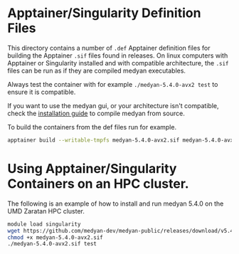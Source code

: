# Apptainer/Singularity Definition Files

This directory contains a number of `.def` Apptainer definition files for building the Apptainer `.sif` files found in releases. On linux computers with Apptainer or Singularity installed and with compatible architecture, the `.sif` files can be run as if they are compiled medyan executables.

Always test the container with for example `./medyan-5.4.0-avx2 test` to ensure it is compatible.

If you want to use the medyan gui, or your architecture isn't compatible, check the [installation guide](../docs/manual/installation.md) to compile medyan from source.

To build the containers from the def files run for example.

```sh
apptainer build --writable-tmpfs medyan-5.4.0-avx2.sif medyan-5.4.0-avx2.def
```

# Using Apptainer/Singularity Containers on an HPC cluster.

The following is an example of how to install and run medyan 5.4.0 on the UMD Zaratan HPC cluster.


```sh
module load singularity
wget https://github.com/medyan-dev/medyan-public/releases/download/v5.4.0/medyan-5.4.0-avx2.sif
chmod +x medyan-5.4.0-avx2.sif
./medyan-5.4.0-avx2.sif test
```